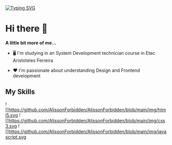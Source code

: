 [![Typing SVG](https://readme-typing-svg.herokuapp.com?font=Monoscape&color=%23F71D4F&size=26&center=true&vCenter=true&lines=%E2%9C%A8+Welcome+to+my+github+%E2%9C%A8)](https://git.io/typing-svg)

# Hi there 👋

**A little bit more of me...**

- 🖥️ I'm studying in an System Development technician course in Etec Aristoteles Ferreira

- ❤️ I'm passionate about understanding Design and Frontend development

## My Skills

![]https://github.com/AlissonForbidden/AlissonForbidden/blob/main/img/html5.svg ![]https://github.com/AlissonForbidden/AlissonForbidden/blob/main/img/css3.svg ![]https://github.com/AlissonForbidden/AlissonForbidden/blob/main/img/javascript.svg
